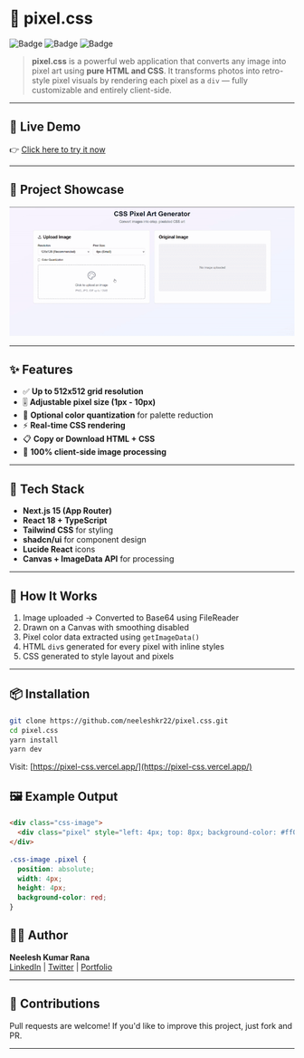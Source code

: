 # 🎨 pixel.css

![Badge](https://img.shields.io/badge/built_with-Next.js-blue?style=for-the-badge)
![Badge](https://img.shields.io/badge/tech_stack-React%2C%20TypeScript%2C%20Tailwind-orange?style=for-the-badge)
![Badge](https://img.shields.io/badge/license-MIT-green?style=for-the-badge)

> **pixel.css** is a powerful web application that converts any image into pixel art using **pure HTML and CSS**. It transforms photos into retro-style pixel visuals by rendering each pixel as a `div` — fully customizable and entirely client-side.

---

## 🚀 Live Demo

👉 [Click here to try it now](https://pixel-css.vercel.app/)

---
## 🎥 Project Showcase

![Pixel CSS Demo](./public/pixelcss-ezgif.com-speed.gif)

---

## ✨ Features

- ✅ **Up to 512x512 grid resolution**
- 🎚️ **Adjustable pixel size (1px - 10px)**
- 🎨 **Optional color quantization** for palette reduction
- ⚡ **Real-time CSS rendering**
- 📋 **Copy or Download HTML + CSS**
- 🔐 **100% client-side image processing**

---

## 🧱 Tech Stack

- **Next.js 15 (App Router)**
- **React 18 + TypeScript**
- **Tailwind CSS** for styling
- **shadcn/ui** for component design
- **Lucide React** icons
- **Canvas + ImageData API** for processing

---

## 🧠 How It Works

1. Image uploaded → Converted to Base64 using FileReader
2. Drawn on a Canvas with smoothing disabled
3. Pixel color data extracted using `getImageData()`
4. HTML `div`s generated for every pixel with inline styles
5. CSS generated to style layout and pixels


---

## 📦 Installation

```bash
git clone https://github.com/neeleshkr22/pixel.css.git
cd pixel.css
yarn install
yarn dev
```

Visit: [https://pixel-css.vercel.app/](https://pixel-css.vercel.app/)



## 🖼 Example Output

```html
<div class="css-image">
  <div class="pixel" style="left: 4px; top: 8px; background-color: #ff0000;"></div>
</div>
```
```css
.css-image .pixel {
  position: absolute;
  width: 4px;
  height: 4px;
  background-color: red;
}
```



## 👨‍💻 Author

**Neelesh Kumar Rana**  
[LinkedIn](https://linkedin.com/in/neelesh-kumar-rana) | [Twitter](https://twitter.com/neeleshkr22) | [Portfolio](https://www.neeleshkumar.me/)

---

## 🙌 Contributions

Pull requests are welcome! If you'd like to improve this project, just fork and PR.

---

